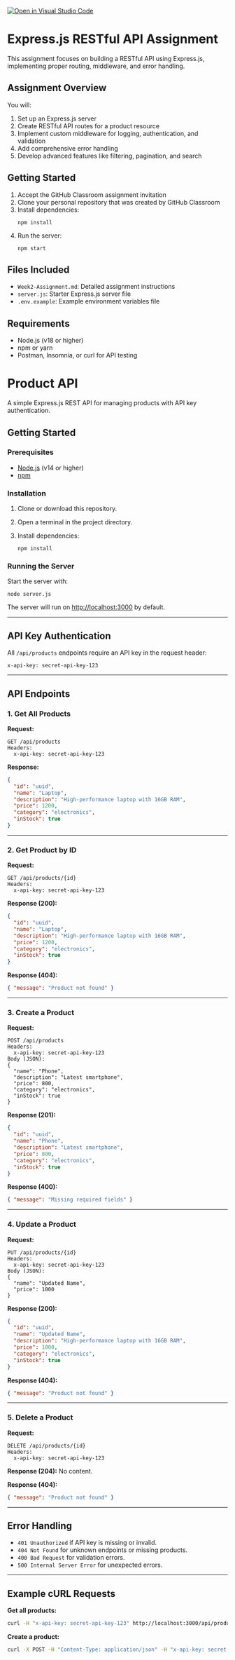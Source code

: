 [![Open in Visual Studio Code](https://classroom.github.com/assets/open-in-vscode-2e0aaae1b6195c2367325f4f02e2d04e9abb55f0b24a779b69b11b9e10269abc.svg)](https://classroom.github.com/online_ide?assignment_repo_id=19823897&assignment_repo_type=AssignmentRepo)
# Express.js RESTful API Assignment

This assignment focuses on building a RESTful API using Express.js, implementing proper routing, middleware, and error handling.

## Assignment Overview

You will:
1. Set up an Express.js server
2. Create RESTful API routes for a product resource
3. Implement custom middleware for logging, authentication, and validation
4. Add comprehensive error handling
5. Develop advanced features like filtering, pagination, and search

## Getting Started

1. Accept the GitHub Classroom assignment invitation
2. Clone your personal repository that was created by GitHub Classroom
3. Install dependencies:
   ```
   npm install
   ```
4. Run the server:
   ```
   npm start
   ```

## Files Included

- `Week2-Assignment.md`: Detailed assignment instructions
- `server.js`: Starter Express.js server file
- `.env.example`: Example environment variables file

## Requirements

- Node.js (v18 or higher)
- npm or yarn
- Postman, Insomnia, or curl for API testing

# Product API

A simple Express.js REST API for managing products with API key authentication.

## Getting Started

### Prerequisites

- [Node.js](https://nodejs.org/) (v14 or higher)
- [npm](https://www.npmjs.com/)

### Installation

1. Clone or download this repository.
2. Open a terminal in the project directory.
3. Install dependencies:

   ```
   npm install
   ```

### Running the Server

Start the server with:

```
node server.js
```

The server will run on [http://localhost:3000](http://localhost:3000) by default.

---

## API Key Authentication

All `/api/products` endpoints require an API key in the request header:

```
x-api-key: secret-api-key-123
```

---

## API Endpoints

### 1. Get All Products

**Request:**
```
GET /api/products
Headers:
  x-api-key: secret-api-key-123
```

**Response:**
```json
{
  "id": "uuid",
  "name": "Laptop",
  "description": "High-performance laptop with 16GB RAM",
  "price": 1200,
  "category": "electronics",
  "inStock": true
}
```

---

### 2. Get Product by ID

**Request:**
```
GET /api/products/{id}
Headers:
  x-api-key: secret-api-key-123
```

**Response (200):**
```json
{
  "id": "uuid",
  "name": "Laptop",
  "description": "High-performance laptop with 16GB RAM",
  "price": 1200,
  "category": "electronics",
  "inStock": true
}
```

**Response (404):**
```json
{ "message": "Product not found" }
```

---

### 3. Create a Product

**Request:**
```
POST /api/products
Headers:
  x-api-key: secret-api-key-123
Body (JSON):
{
  "name": "Phone",
  "description": "Latest smartphone",
  "price": 800,
  "category": "electronics",
  "inStock": true
}
```

**Response (201):**
```json
{
  "id": "uuid",
  "name": "Phone",
  "description": "Latest smartphone",
  "price": 800,
  "category": "electronics",
  "inStock": true
}
```

**Response (400):**
```json
{ "message": "Missing required fields" }
```

---

### 4. Update a Product

**Request:**
```
PUT /api/products/{id}
Headers:
  x-api-key: secret-api-key-123
Body (JSON):
{
  "name": "Updated Name",
  "price": 1000
}
```

**Response (200):**
```json
{
  "id": "uuid",
  "name": "Updated Name",
  "description": "High-performance laptop with 16GB RAM",
  "price": 1000,
  "category": "electronics",
  "inStock": true
}
```

**Response (404):**
```json
{ "message": "Product not found" }
```

---

### 5. Delete a Product

**Request:**
```
DELETE /api/products/{id}
Headers:
  x-api-key: secret-api-key-123
```

**Response (204):**
No content.

**Response (404):**
```json
{ "message": "Product not found" }
```

---

## Error Handling

- `401 Unauthorized` if API key is missing or invalid.
- `404 Not Found` for unknown endpoints or missing products.
- `400 Bad Request` for validation errors.
- `500 Internal Server Error` for unexpected errors.

---

## Example cURL Requests

**Get all products:**
```sh
curl -H "x-api-key: secret-api-key-123" http://localhost:3000/api/products
```

**Create a product:**
```sh
curl -X POST -H "Content-Type: application/json" -H "x-api-key: secret-api-key-123" -d '{"name":"Phone","description":"Latest smartphone","price":800,"category":"electronics","inStock":true}' http://localhost:3000/api/products
```